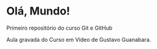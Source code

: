 # Olá, Mundo!
 Primeiro repositório do curso Git e GitHub

Aula gravada do Curso em Vídeo de Gustavo Guanabara.
